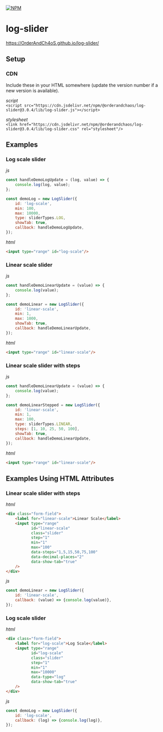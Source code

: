 [![NPM](https://img.shields.io/npm/v/@orderandchaos/log-slider.svg)](https://www.npmjs.com/package/@orderandchaos/log-slider)

# log-slider

https://OrderAndCh4oS.github.io/log-slider/

## Setup

### CDN 

Include these in your HTML somewhere (update the version number if a new version is available).

*script*  
`<script src="https://cdn.jsdelivr.net/npm/@orderandchaos/log-slider@3.0.4/lib/log-slider.js"></script>`

*stylesheet*  
`<link href="https://cdn.jsdelivr.net/npm/@orderandchaos/log-slider@3.0.4/lib/log-slider.css" rel="stylesheet"/>`

## Examples

### Log scale slider

*js*
```javascript
const handleDemoLogUpdate = (log, value) => {
    console.log(log, value);
};

const demoLog = new LogSlider({
    id: 'log-scale',
    min: 100,
    max: 10000,
    type: sliderTypes.LOG,
    showTab: true,
    callback: handleDemoLogUpdate,
});
```
*html*
```html
<input type="range" id="log-scale"/>
```

### Linear scale slider

*js*
```javascript
const handleDemoLinearUpdate = (value) => {
    console.log(value);
};

const demoLinear = new LogSlider({
    id: 'linear-scale',
    min: 1,
    max: 1000,
    showTab: true,
    callback: handleDemoLinearUpdate,
});
```
*html*
```html
<input type="range" id="linear-scale"/>
```

### Linear scale slider with steps

*js*
```javascript
const handleDemoLinearUpdate = (value) => {
    console.log(value);
};

const demoLinearStepped = new LogSlider({
    id: 'linear-scale',
    min: 1,
    max: 100,
    type: sliderTypes.LINEAR,
    steps: [1, 10, 25, 50, 100],
    showTab: true,
    callback: handleDemoLinearUpdate,
});
```

*html*
```html
<input type="range" id="linear-scale"/>
```

## Examples Using HTML Attributes

### Linear scale slider with steps
*html*
```html
<div class="form-field">
    <label for="linear-scale">Linear Scale</label>
    <input type="range"
           id="linear-scale"
           class="slider"
           step="1"
           min="1"
           max="100"
           data-steps="1,5,15,50,75,100"
           data-decimal-places="2"
           data-show-tab="true"
    />
</div>
```

*js*
```javascript
const demoLinear = new LogSlider({
    id: 'linear-scale',
    callback: (value) => {console.log(value)},
});
```

### Log scale slider
*html*
```html
<div class="form-field">
    <label for="log-scale">Log Scale</label>
    <input type="range"
           id="log-scale"
           class="slider"
           step="1"
           min="1"
           max="10000"
           data-type="log"
           data-show-tab="true"
    />
</div>
```

*js*
```javascript
const demoLog = new LogSlider({
    id: 'log-scale',
    callback: (log) => {console.log(log)},
});
```
